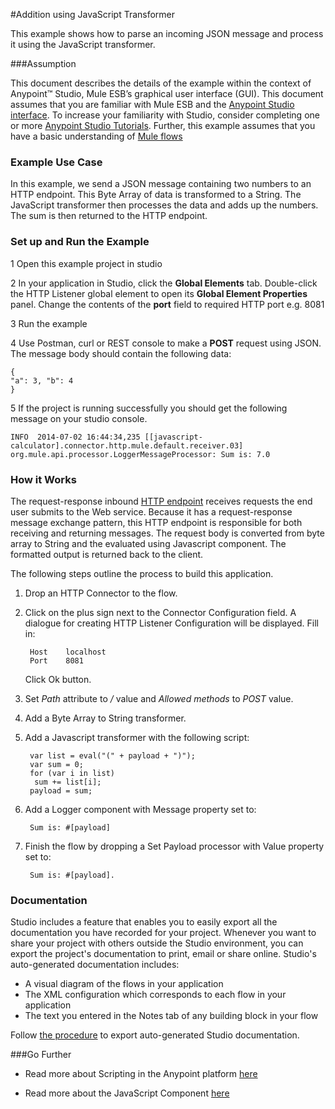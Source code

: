 #Addition using JavaScript Transformer

This example shows how to parse an incoming JSON message and process it using the JavaScript transformer.

###Assumption

This document describes the details of the example within the context of Anypoint™ Studio, Mule ESB’s graphical user interface (GUI). This document assumes that you are familiar with Mule ESB and the [Anypoint Studio interface](http://www.mulesoft.org/documentation/display/current/Anypoint+Studio+Essentials). To increase your familiarity with Studio, consider completing one or more [Anypoint Studio Tutorials](http://www.mulesoft.org/documentation/display/current/Basic+Studio+Tutorial). Further, this example assumes that you have a basic understanding of [Mule flows](http://www.mulesoft.org/documentation/display/current/Mule+Application+Architecture)

### Example Use Case

In this example, we send a JSON message containing two numbers to an HTTP endpoint. This Byte Array of data is transformed to a String. The JavaScript transformer then processes the data and adds up the numbers. The sum is then returned to the HTTP endpoint.

### Set up and Run the Example


1  Open this example project in studio

2  In your application in Studio, click the **Global Elements** tab. Double-click the HTTP Listener global element to open its **Global Element Properties** panel. Change the contents of the **port** field to required HTTP port e.g. 8081

3  Run the example

4  Use Postman, curl or REST console to make a **POST** request using JSON. The message body should contain the following data:

    { 
    "a": 3, "b": 4
    }

5 If the project is running successfully you should get the following message on your studio console.

    INFO  2014-07-02 16:44:34,235 [[javascript-calculator].connector.http.mule.default.receiver.03] org.mule.api.processor.LoggerMessageProcessor: Sum is: 7.0

### How it Works ###

The request-response inbound [HTTP endpoint](http://www.mulesoft.org/documentation/display/current/HTTP+Connector) receives requests the end user submits to the Web service. Because it has a request-response message exchange pattern, this HTTP endpoint is responsible for both receiving and returning messages. The request body is converted from byte array to String and the evaluated using Javascript component. The formatted output is returned back to the client. 

The following steps outline the process to build this application.
    
1. Drop an HTTP Connector to the flow. 
2. Click on the plus sign next to the Connector Configuration field. A dialogue for creating HTTP Listener Configuration will be displayed. Fill in:

		Host 	localhost
		Port 	8081 
   Click Ok button.	
2. Set *Path* attribute to */* value and *Allowed methods* to *POST* value.
2. Add a Byte Array to String transformer.
3. Add a Javascript transformer with the following script:

		var list = eval("(" + payload + ")");
		var sum = 0;
		for (var i in list)
		 sum += list[i];
		payload = sum;
4. Add a Logger component with Message property set to:

		Sum is: #[payload]
5. Finish the flow by dropping a Set Payload processor with Value property set to:

		Sum is: #[payload].

### Documentation ###

Studio includes a feature that enables you to easily export all the documentation you have recorded for your project. Whenever you want to share your project with others outside the Studio environment, you can export the project's documentation to print, email or share online. Studio's auto-generated documentation includes:

- A visual diagram of the flows in your application
- The XML configuration which corresponds to each flow in your application
- The text you entered in the Notes tab of any building block in your flow

Follow [the procedure](http://www.mulesoft.org/documentation/display/current/Importing+and+Exporting+in+Studio#ImportingandExportinginStudio-ExportingStudioDocumentation) to export auto-generated Studio documentation.

###Go Further

* Read more about Scripting in the Anypoint platform [here](http://www.mulesoft.org/documentation/display/33X/Scripting+Example)

* Read more about the JavaScript Component [here](http://www.mulesoft.org/documentation/display/current/JavaScript+Component+Reference)
